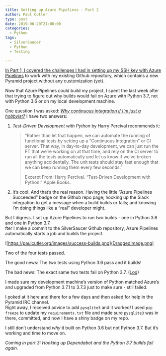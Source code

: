 ```yaml
---
title: Setting up Azure Pipelines - Part 2
author: Paul Cutler
type: post
date: 2019-06-20T21:00:00
categories:
  - Python
tags:
  - SilverSaucer
  - Python
  - Testing

---
```


[In Part 1, I covered the challenges I had in setting up my SSH key with Azure Pipelines](https://paulcutler.org/blog/learning-pytest-using-continuous-integration-with-azure-pipelines-or-ssh-key-hell-part-1/) 
to work with my existing Github repository, which contains a new Pyramid project without any customization (yet).

Now that Azure Pipelines could build my project, I spent the last week after that trying to figure out why builds 
would fail on Azure with Python 3.7, not with Python 3.6 or on my local development machine.

One question I was asked: *[Why continuous integration if I’m just a hobbyist?](#)*  I have two answers:

1. *Test-Driven Development with Python* by Harry Percival recommends it:  

	> “Rather than let that happen, we can automate the running of functional tests by setting up a “Continuous Integration” or CI server. That way, in day-to-day development, we can just run the FT that we’re working on at that time, and rely on the CI server to run all the tests automatically and let us know if we’ve broken anything accidentally. The unit tests should stay fast enough that we can keep running them every few seconds.”
	> 
	> Excerpt From: Harry Percival. “Test-Driven Development with Python.” Apple Books. 


2.  It’s cool.  And that’s the real reason.  Having the little “Azure Pipelines Succeeded” badge on the Github 
repo page; hooking up the Slack integration to get a message when a build builds or fails; and knowing I’m doing 
things like a “real” developer might.  

But I digress.  I set up Azure Pipelines to run two builds - one in Python 3.6 and one in Python 3.7.  
fter I make a commit to the SilverSaucer Github repository, Azure Pipelines automatically starts a job and builds the project.  

![https://paulcutler.org/images/success-builds.png](DraggedImage.png)

Two of the four tests passed.

The good news:  The two tests using Python 3.6 pass and it builds! 

The bad news:  The exact same two tests fail on Python 3.7. ([Log](https://gist.github.com/prcutler/2d2aa67280600f183cd27609b48af4e8))

I made sure my development machine’s version of Python matched Azure’s and upgraded from Python 3.7.1 to 3.7.3 
just to make sure - still failed.

I poked at it here and there for a few days and then asked for help in the Pyramid IRC channel.  
Right away, I received advice to add `pysqlite3` and it worked!  I used `pip freeze` to update 
my `requirements.txt` file and made sure `pysqlite3` was in there, committed, and now I have a shiny badge on my repo.

I still don’t understand *why* it built on Python 3.6 but not Python 3.7.  But it’s working and time to move on.

*Coming in part 3:  Hooking up Dependabot and the Python 3.7 builds fail again.*